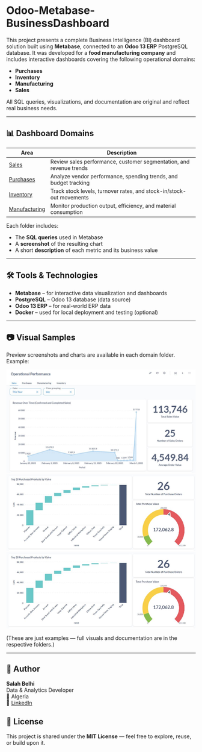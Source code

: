 # Odoo-Metabase-BusinessDashboard

This project presents a complete Business Intelligence (BI) dashboard solution built using **Metabase**, connected to an **Odoo 13 ERP** PostgreSQL database. It was developed for a **food manufacturing company** and includes interactive dashboards covering the following operational domains:

- **Purchases**
- **Inventory**
- **Manufacturing**
- **Sales**

All SQL queries, visualizations, and documentation are original and reflect real business needs.

---

## 📊 Dashboard Domains

| Area           | Description                                                    |
|----------------|----------------------------------------------------------------|
| [Sales](./sales/)             | Review sales performance, customer segmentation, and revenue trends       |
| [Purchases](./purchases/)     | Analyze vendor performance, spending trends, and budget tracking |
| [Inventory](./inventory/)     | Track stock levels, turnover rates, and stock-in/stock-out movements      |
| [Manufacturing](./manufacturing/) | Monitor production output, efficiency, and material consumption            |

Each folder includes:
- The **SQL queries** used in Metabase
- A **screenshot** of the resulting chart
- A short **description** of each metric and its business value

---

## 🛠️ Tools & Technologies

- **Metabase** – for interactive data visualization and dashboards
- **PostgreSQL** – Odoo 13 database (data source)
- **Odoo 13 ERP** – for real-world ERP data
- **Docker** – used for local deployment and testing (optional)

---

## 📷 Visual Samples

Preview screenshots and charts are available in each domain folder. Example:

![Sample: Sales dashboard](./sample_sales_dashboard.JPG)
![Sample: purchases dashboard](./sample_sales_dashboard2.JPG)
![Sample: purchases dashboard2](./sample_sales_dashboard2.JPG)

(These are just examples — full visuals and documentation are in the respective folders.)

---

## 👤 Author

**Salah Belhi**  
Data & Analytics Developer  
📍 Algeria  
🔗 [LinkedIn]([https://www.linkedin.com/in/salah-eddine-belhi-484154251/])
## 📝 License

This project is shared under the **MIT License** — feel free to explore, reuse, or build upon it.



